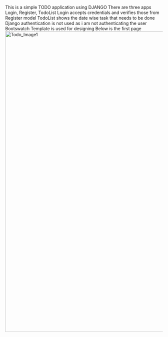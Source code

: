 This is a simple TODO application using DJANGO
There are three apps Login, Register, TodoList
Login accepts credentials and verifies those from Register model
TodoList shows the date wise task that needs to be done
Django authentication is not used as i am not authenticating the user
Bootswatch Template is used for designing 
Below is the first page 
<img width="958" alt="Todo_Image1" src="https://github.com/shahbaz1991/djangoTodoApp/assets/62425698/f14d9304-888c-4b69-bd0e-e330149fd7a5">

